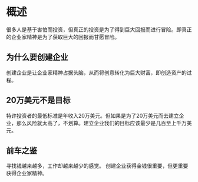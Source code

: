 # 概述
很多人是基于害怕而投资，但真正的投资是为了得到巨大回报而进行冒险。即真正的企业家精神是为了获取巨大的回报而甘愿冒险。

## 为什么要创建企业
创建企业是让企业家精神占据头脑，从而将创意转化为巨大财富，即创造资产的过程。

## 20万美元不是目标
特许投资者的最低标准是年收入20万美元。但如果是为了20万美元而去建立企业，那么风险就太高了，不划算。建立企业我们的目标应该最少是几百至上千万美元。

## 前车之鉴
寻找钱越来越多，工作却越来越少的感觉。
创建企业获得金钱很重要，但更重要获得企业家精神。
